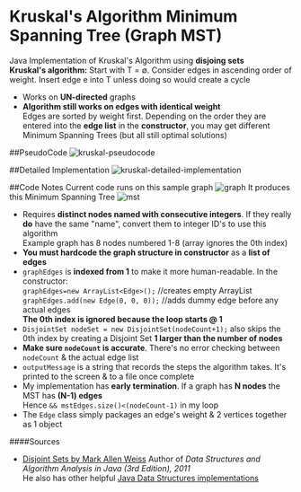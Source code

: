 # Kruskal's Algorithm Minimum Spanning Tree (Graph MST)

Java Implementation of Kruskal's Algorithm using **disjoing sets**  
**Kruskal's algorithm:** Start with T = ∅. Consider edges in ascending order of weight. Insert edge e into T unless doing so would create a cycle
- Works on **UN-directed** graphs
- **Algorithm still works on edges with identical weight**  
Edges are sorted by weight first. Depending on the order they are entered into the **edge list** in the **constructor**, you may get different Minimum Spanning Trees (but all still optimal solutions)

##PseudoCode
![kruskal-pseudocode](https://cloud.githubusercontent.com/assets/15304528/23335535/450deca2-fb85-11e6-9fd6-ce146ddb3471.png)

##Detailed Implementation
![kruskal-detailed-implementation](https://cloud.githubusercontent.com/assets/15304528/23335531/3ef5b4da-fb85-11e6-9d9d-01318c793a3c.png)

##Code Notes
Current code runs on this sample graph
![graph](https://cloud.githubusercontent.com/assets/15304528/23335398/0971bd4c-fb83-11e6-9390-3c3d10d524c3.png)
It produces this Minimum Spanning Tree
![mst](https://cloud.githubusercontent.com/assets/15304528/23335524/267f049c-fb85-11e6-8e50-b89029bcb464.png)

- Requires **distinct nodes named with consecutive integers**. If they really **do** have the same "name", convert them to integer ID's to use this algorithm  
Example graph has 8 nodes numbered 1-8 (array ignores the 0th index)
- **You must hardcode the graph structure in constructor** as a **list of edges**
- `graphEdges` is **indexed from 1** to make it more human-readable. In the constructor:  
`graphEdges=new ArrayList<Edge>();`  //creates empty ArrayList  
`graphEdges.add(new Edge(0, 0, 0));`  //adds dummy edge before any actual edges  
**The 0th index is ignored because the loop starts @ 1**
- `DisjointSet nodeSet = new DisjointSet(nodeCount+1);` also skips the 0th index by creating a Disjoint Set **1 larger than the number of nodes**
- **Make sure `nodeCount` is accurate**. There's no error checking between `nodeCount` & the actual edge list
- `outputMessage` is a string that records  the steps the algorithm takes. It's printed to the screen & to a file once complete
- My implementation has **early termination**. If a graph has **N nodes** the MST has **(N-1) edges**  
Hence `&& mstEdges.size()<(nodeCount-1)` in my loop
- The `Edge` class simply packages an edge's weight & 2 vertices together as 1 object

####Sources
- [Disjoint Sets by Mark Allen Weiss](http://users.cis.fiu.edu/~weiss/dsaajava3/code/DisjSets.java) Author of *Data Structures and Algorithm Analysis in Java (3rd Edition), 2011*  
He also has other helpful [Java Data Structures implementations](http://users.cis.fiu.edu/~weiss/dsaajava3/code/)
